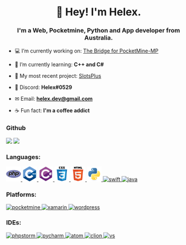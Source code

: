 <h1 align="center">👋 Hey! I'm Helex.</h1>
<h3 align="center">I'm a Web, Pocketmine, Python and App developer from Australia.</h3>

- 💻 I’m currently working on: [The Bridge for PocketMine-MP](https://github.com/HelexDev/TheBridge)

- 🌱 I’m currently learning: **C++ and C#**

- 📝 My most recent project: [SlotsPlus](https://github.com/HelexDev/SlotsPlus)

- 💬 Discord: **Helex#0529**

- ✉ Email: **helex.dev@gmail.com**

- ☕ Fun fact: **I'm a coffee addict**

### Github
![](https://github.com/HelexDev/HelexDev/blob/master/generated/overview.svg)
![](https://github.com/HelexDev/HelexDev/blob/master/generated/languages.svg)

<h3 align="left">Languages:</h3>
<p align="left"> <a href="https://www.php.net" target="_blank"> <img src="https://raw.githubusercontent.com/devicons/devicon/master/icons/php/php-original.svg" alt="php" width="40" height="40"/> <a href="https://www.w3schools.com/cpp/" target="_blank"> <img src="https://raw.githubusercontent.com/devicons/devicon/master/icons/cplusplus/cplusplus-original.svg" alt="cplusplus" width="40" height="40"/> </a> <a href="https://www.w3schools.com/cs/" target="_blank"> <img src="https://raw.githubusercontent.com/devicons/devicon/master/icons/csharp/csharp-original.svg" alt="csharp" width="40" height="40"/> </a> <a href="https://www.w3schools.com/css/" target="_blank"> <img src="https://raw.githubusercontent.com/devicons/devicon/master/icons/css3/css3-original-wordmark.svg" alt="css3" width="40" height="40"/> </a> <a href="https://www.w3.org/html/" target="_blank"> <img src="https://raw.githubusercontent.com/devicons/devicon/master/icons/html5/html5-original-wordmark.svg" alt="html5" width="40" height="40"/> </a> </a> <a href="https://www.python.org" target="_blank"> <img src="https://raw.githubusercontent.com/devicons/devicon/master/icons/python/python-original.svg" alt="python" width="40" height="40"/> <a href="https://swift.org/" target="_blank"> <img src="https://github.com/HelexDev/HelexDev/blob/master/58482ce4cef1014c0b5e4a4c.png" alt="swift" width="40" height="40"/> <a href="https://www.java.com" target="_blank"> <img src="https://github.com/HelexDev/HelexDev/blob/master/java-logo-1.png" alt="java" width="40" height="40"/> </a> </p>
  
<h3 align="left">Platforms:</h3>
<p align="left"> <a href="https://www.pocketmine.net/" target="_blank"> <img src="https://github.com/HelexDev/HelexDev/blob/master/pockemtmine.png" alt="pocketmine" width="40" height="40"/> <a href="https://dotnet.microsoft.com/apps/xamarin" target="_blank"> <img src="https://github.com/HelexDev/HelexDev/blob/master/xamarin.png" alt="xamarin" width="43" height="40"/> </a> <a href="https://wordpress.com" target="_blank"> <img src="https://github.com/HelexDev/HelexDev/blob/master/wordpress.png" alt="wordpress" width="43" height="43"/> </a> </p>
  
<h3 align="left">IDEs:</h3>
<p align="left"> <a href="https://www.jetbrains.com/phpstorm/" target="_blank"> <img src="https://github.com/HelexDev/HelexDev/blob/master/phpstorm.png" alt="phpstorm" width="40" height="40"/> <a href="https://www.jetbrains.com/pycharm/" target="_blank"> <img src="https://github.com/HelexDev/HelexDev/blob/master/pycharm.png" alt="pycharm" width="40" height="40"/> </a> <a href="https://atom.io/" target="_blank"> <img src="https://github.com/HelexDev/HelexDev/blob/master/atom.png" alt="atom" width="40" height="40"/> </a> <a href="https://www.jetbrains.com/clion/" target="_blank"> <img src="https://github.com/HelexDev/HelexDev/blob/master/clion.png" alt="clion" width="40" height="40"/> </a> <a href="https://visualstudio.microsoft.com/" target="_blank"> <img src="https://github.com/HelexDev/HelexDev/blob/master/visualstudio.png" alt="vs" width="40" height="40"/> </a> </p>  
  
